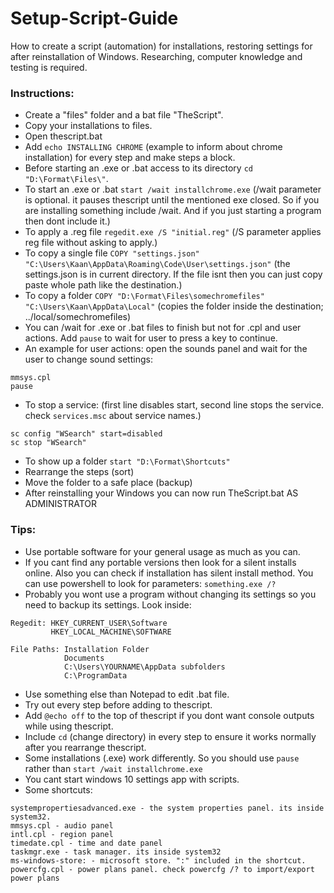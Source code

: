 # Setup-Script-Guide
How to create a script (automation) for installations, restoring settings for after reinstallation of Windows.
Researching, computer knowledge and testing is required.

### Instructions:
  - Create a "files" folder and a bat file "TheScript".
  - Copy your installations to files.
  - Open thescript.bat
  - Add ```echo INSTALLING CHROME``` (example to inform about chrome installation) for every step and make steps a block.
  - Before starting an .exe or .bat access to its directory ```cd "D:\Format\Files\"```.
  - To start an .exe or .bat ```start /wait installchrome.exe``` (/wait parameter is optional. it pauses thescript until the mentioned exe closed. So if you are installing something include /wait. And if you just starting a program then dont include it.)
  - To apply a .reg file ```regedit.exe /S "initial.reg"``` (/S parameter applies reg file without asking to apply.)
  - To copy a single file ```COPY "settings.json" "C:\Users\Kaan\AppData\Roaming\Code\User\settings.json"``` (the settings.json is in current directory. If the file isnt then you can just copy paste whole path like the destination.)
  - To copy a folder ```COPY "D:\Format\Files\somechromefiles" "C:\Users\Kaan\AppData\Local"``` (copies the folder inside the destination; ../local/somechromefiles)
  - You can /wait for .exe or .bat files to finish but not for .cpl and user actions. Add ```pause``` to wait for user to press a key to continue.
  - An example for user actions: open the sounds panel and wait for the user to change sound settings:
  ```
  mmsys.cpl
  pause
  ```
  - To stop a service: (first line disables start, second line stops the service. check ```services.msc``` about service names.)
  ```
  sc config "WSearch" start=disabled
  sc stop "WSearch"
  ```
  - To show up a folder ```start "D:\Format\Shortcuts"```
  - Rearrange the steps (sort)
  - Move the folder to a safe place (backup)
  - After reinstalling your Windows you can now run TheScript.bat AS ADMINISTRATOR
  
### Tips:
  - Use portable software for your general usage as much as you can.
  - If you cant find any portable versions then look for a silent installs online. Also you can check if installation has silent install method. You can use powershell to look for parameters: ```something.exe /?```
  - Probably you wont use a program without changing its settings so you need to backup its settings. Look inside:
```
Regedit: HKEY_CURRENT_USER\Software
         HKEY_LOCAL_MACHINE\SOFTWARE
         
File Paths: Installation Folder
            Documents
            C:\Users\YOURNAME\AppData subfolders
            C:\ProgramData
```
  - Use something else than Notepad to edit .bat file.
  - Try out every step before adding to thescript.
  - Add ```@echo off``` to the top of thescript if you dont want console outputs while using thescript.
  - Include ```cd``` (change directory) in every step to ensure it works normally after you rearrange thescript.
  - Some installations (.exe) work differently. So you should use ```pause``` rather than ```start /wait installchrome.exe```
  - You cant start windows 10 settings app with scripts.
  - Some shortcuts:
```
systempropertiesadvanced.exe - the system properties panel. its inside system32.
mmsys.cpl - audio panel
intl.cpl - region panel
timedate.cpl - time and date panel
taskmgr.exe - task manager. its inside system32
ms-windows-store: - microsoft store. ":" included in the shortcut.
powercfg.cpl - power plans panel. check powercfg /? to import/export power plans
```
